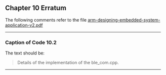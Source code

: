 ## Chapter 10 Erratum

The following comments refer to the file [arm-designing-embedded-system-application-v2.pdf](https://armkeil.blob.core.windows.net/developer/Files/pdf/ebook/arm-designing-embedded-system-application-v2.pdf)

---

### Caption of Code 10.2

The text should be:

> Details of the implementation of the ble_com.cpp.

---
